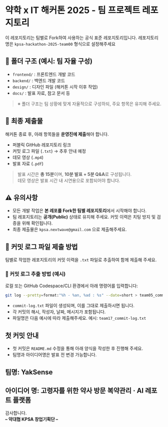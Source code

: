 # 약학 x IT 해커톤 2025 - 팀 프로젝트 레포지토리

이 레포지토리는 팀별로 Fork하여 사용하는 공식 표준 레포지토리입니다.
레포지토리 명은 `kpsa-hackathon-2025-team00` 형식으로 설정해주세요


## 📁 폴더 구조 (예시: 팀 자율 구성)

- `frontend/` : 프론트엔드 개발 코드  
- `backend/` : 백엔드 개발 코드  
- `design/` : 디자인 파일 (해커톤 시작 이후 작업)  
- `docs/` : 발표 자료, 참고 문서 등  

> ※ 폴더 구조는 팀 상황에 맞게 자율적으로 구성하되, 주요 항목은 유지해 주세요.



## 📝 최종 제출물

해커톤 종료 후, 아래 항목들을 **운영진에 제출**해야 합니다.

- 퍼블릭 GitHub 레포지토리 링크  
- 커밋 로그 파일 (`.txt`) → 추후 안내 예정  
- 데모 영상 (`.mp4`)  
- 발표 자료 (`.pdf`)

> 발표 시간은 **총 15분**이며, **10분 발표 + 5분 Q&A**로 구성됩니다.  
> 데모 영상은 발표 시간 내 시연용으로 포함되어야 합니다.



## ⚠️ 유의사항

- 모든 개발 작업은 **본 레포를 Fork한 팀별 레포지토리**에서 시작해야 합니다.  
- 팀 레포지토리는 **공개(Public)** 상태로 유지해 주세요. 커밋 이력은 치팅 방지 및 검증을 위해 확인됩니다.  
- 최종 제출물은 ```kpsa.nextwave@gmail.com``` 으로 제출해주세요.



## 📄 커밋 로그 파일 제출 방법

팀별로 작업한 레포지토리의 커밋 이력을 `.txt` 파일로 추출하여 함께 제출해 주세요.

### 🔧 커밋 로그 추출 방법 (예시)

로컬 또는 GitHub Codespace/CLI 환경에서 아래 명령어를 입력합니다:

```bash
git log --pretty=format:"%h - %an, %ad : %s" --date=short > team05_commit-log.txt
```

- `commit-log.txt` 파일이 생성되며, 이를 그대로 제출하시면 됩니다.
- 각 커밋의 해시, 작성자, 날짜, 메시지가 포함됩니다.
- 파일명은 다음 예시에 따라 제출해주세요.
예시: `team17_commit-log.txt`

## 첫 커밋 안내
- 첫 커밋은 `README.md` 수정을 통해 아래 양식을 작성한 후 진행해 주세요.
- 팀명과 아이디어명은 발표 전 변경 가능합니다.

## 팀명: YakSense

## 아이디어 명: 고령자를 위한 약사 방문 복약관리 · AI 레포트 플랫폼




감사합니다.  
**– 약대협 KPSA 창업기획단 –**
